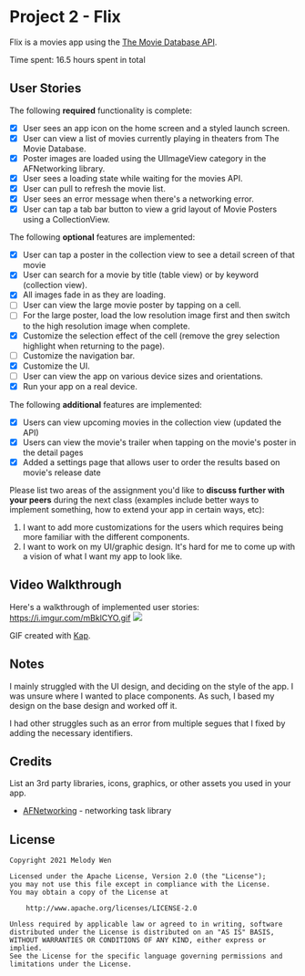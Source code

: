 # Project 2 - Flix

Flix is a movies app using the [The Movie Database API](http://docs.themoviedb.apiary.io/#).

Time spent: 16.5 hours spent in total

## User Stories

The following **required** functionality is complete:

- [x] User sees an app icon on the home screen and a styled launch screen.
- [x] User can view a list of movies currently playing in theaters from The Movie Database.
- [x] Poster images are loaded using the UIImageView category in the AFNetworking library.
- [x] User sees a loading state while waiting for the movies API.
- [x] User can pull to refresh the movie list.
- [x] User sees an error message when there's a networking error.
- [x] User can tap a tab bar button to view a grid layout of Movie Posters using a CollectionView.

The following **optional** features are implemented:

- [x] User can tap a poster in the collection view to see a detail screen of that movie
- [x] User can search for a movie by title (table view) or by keyword (collection view).
- [x] All images fade in as they are loading.
- [ ] User can view the large movie poster by tapping on a cell.
- [ ] For the large poster, load the low resolution image first and then switch to the high resolution image when complete.
- [x] Customize the selection effect of the cell (remove the grey selection highlight when returning to the page).
- [ ] Customize the navigation bar.
- [x] Customize the UI.
- [ ] User can view the app on various device sizes and orientations.
- [x] Run your app on a real device.

The following **additional** features are implemented:

- [x] Users can view upcoming movies in the collection view (updated the API)
- [x] Users can view the movie's trailer when tapping on the movie's poster in the detail pages
- [x] Added a settings page that allows user to order the results based on movie's release date

Please list two areas of the assignment you'd like to **discuss further with your peers** during the next class (examples include better ways to implement something, how to extend your app in certain ways, etc):

1. I want to add more customizations for the users which requires being more familiar with the different components.
2. I want to work on my UI/graphic design. It's hard for me to come up with a vision of what I want my app to look like.

## Video Walkthrough

Here's a walkthrough of implemented user stories:
https://i.imgur.com/mBklCYO.gif
![](https://i.imgur.com/mBklCYO.gif)

GIF created with [Kap](https://getkap.co/).

## Notes

I mainly struggled with the UI design, and deciding on the style of the app. I was unsure where I wanted to place components. As such, I based my design on the base design and worked off it. 

I had other struggles such as an error from multiple segues that I fixed by adding the necessary identifiers. 

## Credits

List an 3rd party libraries, icons, graphics, or other assets you used in your app.

- [AFNetworking](https://github.com/AFNetworking/AFNetworking) - networking task library

## License

    Copyright 2021 Melody Wen

    Licensed under the Apache License, Version 2.0 (the "License");
    you may not use this file except in compliance with the License.
    You may obtain a copy of the License at

        http://www.apache.org/licenses/LICENSE-2.0

    Unless required by applicable law or agreed to in writing, software
    distributed under the License is distributed on an "AS IS" BASIS,
    WITHOUT WARRANTIES OR CONDITIONS OF ANY KIND, either express or implied.
    See the License for the specific language governing permissions and
    limitations under the License.
